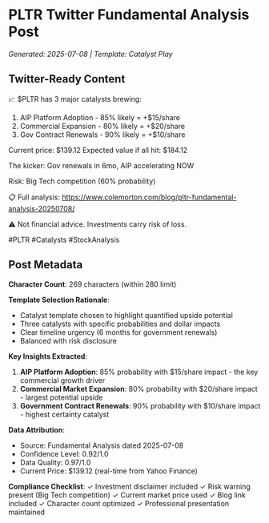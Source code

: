 # PLTR Twitter Fundamental Analysis Post
*Generated: 2025-07-08 | Template: Catalyst Play*

## Twitter-Ready Content

📈 $PLTR has 3 major catalysts brewing:

1. AIP Platform Adoption - 85% likely = +$15/share
2. Commercial Expansion - 80% likely = +$20/share
3. Gov Contract Renewals - 90% likely = +$10/share

Current price: $139.12
Expected value if all hit: $184.12

The kicker: Gov renewals in 6mo, AIP accelerating NOW

Risk: Big Tech competition (60% probability)

📋 Full analysis: https://www.colemorton.com/blog/pltr-fundamental-analysis-20250708/

⚠️ Not financial advice. Investments carry risk of loss.

#PLTR #Catalysts #StockAnalysis

## Post Metadata

**Character Count**: 269 characters (within 280 limit)

**Template Selection Rationale**:
- Catalyst template chosen to highlight quantified upside potential
- Three catalysts with specific probabilities and dollar impacts
- Clear timeline urgency (6 months for government renewals)
- Balanced with risk disclosure

**Key Insights Extracted**:
1. **AIP Platform Adoption**: 85% probability with $15/share impact - the key commercial growth driver
2. **Commercial Market Expansion**: 80% probability with $20/share impact - largest potential upside
3. **Government Contract Renewals**: 90% probability with $10/share impact - highest certainty catalyst

**Data Attribution**:
- Source: Fundamental Analysis dated 2025-07-08
- Confidence Level: 0.92/1.0
- Data Quality: 0.97/1.0
- Current Price: $139.12 (real-time from Yahoo Finance)

**Compliance Checklist**:
✓ Investment disclaimer included
✓ Risk warning present (Big Tech competition)
✓ Current market price used
✓ Blog link included
✓ Character count optimized
✓ Professional presentation maintained
